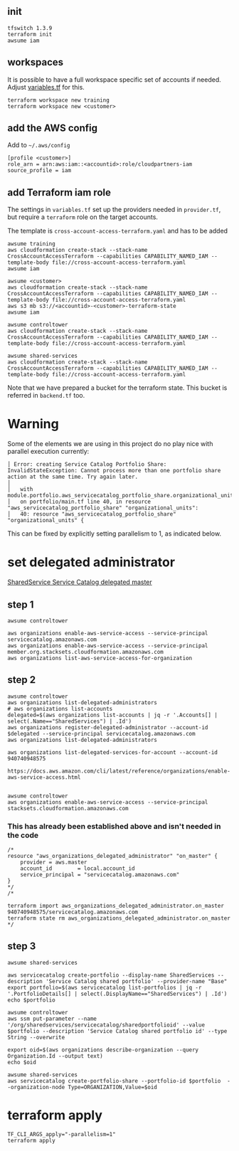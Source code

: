 
## init

    tfswitch 1.3.9
    terraform init
    awsume iam

## workspaces

It is possible to have a full workspace specific set of accounts if needed. Adjust [variables.tf](./variables.tf) for this.

    terraform workspace new training
    terraform workspace new <customer>

## add the AWS config

Add to `~/.aws/config`

    [profile <customer>]
    role_arn = arn:aws:iam::<accountid>:role/cloudpartners-iam
    source_profile = iam

## add Terraform iam role

The settings in `variables.tf` set up the providers needed in `provider.tf`, but require a `terraform` role on the target accounts.

The template is `cross-account-access-terraform.yaml` and has to be added 

    awsume training
    aws cloudformation create-stack --stack-name CrossAccountAccessTerraform --capabilities CAPABILITY_NAMED_IAM --template-body file://cross-account-access-terraform.yaml
    awsume iam

    awsume <customer>
    aws cloudformation create-stack --stack-name CrossAccountAccessTerraform --capabilities CAPABILITY_NAMED_IAM --template-body file://cross-account-access-terraform.yaml
    aws s3 mb s3://<accountid>-<customer>-terraform-state
    awsume iam

    awsume controltower
    aws cloudformation create-stack --stack-name CrossAccountAccessTerraform --capabilities CAPABILITY_NAMED_IAM --template-body file://cross-account-access-terraform.yaml

    awsume shared-services
    aws cloudformation create-stack --stack-name CrossAccountAccessTerraform --capabilities CAPABILITY_NAMED_IAM --template-body file://cross-account-access-terraform.yaml

Note that we have prepared a bucket for the terraform state. This bucket is referred in `backend.tf` too.


# Warning

Some of the elements we are using in this project do no play nice with parallel execution currently:

    │ Error: creating Service Catalog Portfolio Share: InvalidStateException: Cannot process more than one portfolio share action at the same time. Try again later.
    │
    │   with module.portfolio.aws_servicecatalog_portfolio_share.organizational_units[0],
    │   on portfolio/main.tf line 40, in resource "aws_servicecatalog_portfolio_share" "organizational_units":
    │   40: resource "aws_servicecatalog_portfolio_share" "organizational_units" {

This can be fixed by explicitly setting parallelism to 1, as indicated below.

# set delegated administrator

[SharedService Service Catalog delegated master](https://cloudpartners.atlassian.net/wiki/spaces/DEV/pages/2271084578/SharedService+Service+Catalog+delegated+master)

## step 1

    awsume controltower

    aws organizations enable-aws-service-access --service-principal servicecatalog.amazonaws.com
    aws organizations enable-aws-service-access --service-principal member.org.stacksets.cloudformation.amazonaws.com
    aws organizations list-aws-service-access-for-organization

## step 2

    awsume controltower
    aws organizations list-delegated-administrators
    # aws organizations list-accounts
    delegated=$(aws organizations list-accounts | jq -r '.Accounts[] | select(.Name=="SharedServices") | .Id')
    aws organizations register-delegated-administrator --account-id $delegated --service-principal servicecatalog.amazonaws.com
    aws organizations list-delegated-administrators

    aws organizations list-delegated-services-for-account --account-id 940740948575

    https://docs.aws.amazon.com/cli/latest/reference/organizations/enable-aws-service-access.html


    awsume controltower
    aws organizations enable-aws-service-access --service-principal stacksets.cloudformation.amazonaws.com


### This has already been established above and isn't needed in the code

    /*
    resource "aws_organizations_delegated_administrator" "on_master" {
        provider = aws.master
        account_id        = local.account_id
        service_principal = "servicecatalog.amazonaws.com"
    }
    */
    /* 

    terraform import aws_organizations_delegated_administrator.on_master 940740948575/servicecatalog.amazonaws.com
    terraform state rm aws_organizations_delegated_administrator.on_master
    */



## step 3

    awsume shared-services

    aws servicecatalog create-portfolio --display-name SharedServices --description 'Service Catalog shared portfolio' --provider-name "Base"
    export portfolio=$(aws servicecatalog list-portfolios | jq -r '.PortfolioDetails[] | select(.DisplayName=="SharedServices") | .Id')
    echo $portfolio

    awsume controltower
    aws ssm put-parameter --name '/org/sharedservices/servicecatalog/sharedportfolioid' --value $portfolio --description 'Service Catalog shared portfolio id' --type String --overwrite

    export oid=$(aws organizations describe-organization --query Organization.Id --output text)
    echo $oid

    awsume shared-services 
    aws servicecatalog create-portfolio-share --portfolio-id $portfolio  --organization-node Type=ORGANIZATION,Value=$oid


# terraform apply

    TF_CLI_ARGS_apply="-parallelism=1"
    terraform apply
